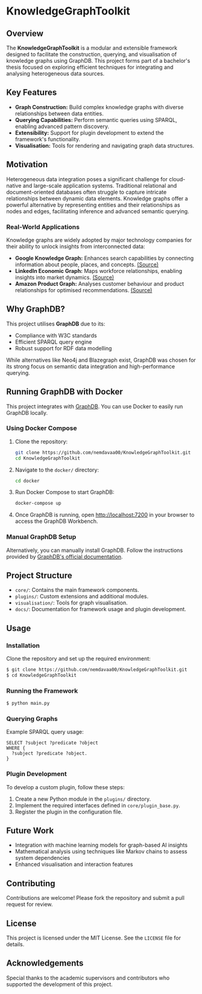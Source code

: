 # KnowledgeGraphToolkit

## Overview
The **KnowledgeGraphToolkit** is a modular and extensible framework designed to facilitate the construction, querying, and visualisation of knowledge graphs using GraphDB. This project forms part of a bachelor's thesis focused on exploring efficient techniques for integrating and analysing heterogeneous data sources.

## Key Features
- **Graph Construction:** Build complex knowledge graphs with diverse relationships between data entities.
- **Querying Capabilities:** Perform semantic queries using SPARQL, enabling advanced pattern discovery.
- **Extensibility:** Support for plugin development to extend the framework's functionality.
- **Visualisation:** Tools for rendering and navigating graph data structures.

## Motivation
Heterogeneous data integration poses a significant challenge for cloud-native and large-scale application systems. Traditional relational and document-oriented databases often struggle to capture intricate relationships between dynamic data elements. Knowledge graphs offer a powerful alternative by representing entities and their relationships as nodes and edges, facilitating inference and advanced semantic querying.

### Real-World Applications
Knowledge graphs are widely adopted by major technology companies for their ability to unlock insights from interconnected data:
- **Google Knowledge Graph:** Enhances search capabilities by connecting information about people, places, and concepts. [(Source)](https://www.blog.google/products/search/introducing-knowledge-graph-things-not/)  
- **LinkedIn Economic Graph:** Maps workforce relationships, enabling insights into market dynamics. [(Source)](https://engineering.linkedin.com/blog/2016/10/exploring-the-economic-graph)  
- **Amazon Product Graph:** Analyses customer behaviour and product relationships for optimised recommendations. [(Source)](https://www.aboutamazon.com/news/innovation-at-amazon/how-amazon-uses-machine-learning-to-better-understand-products)  

## Why GraphDB?
This project utilises **GraphDB** due to its:
- Compliance with W3C standards
- Efficient SPARQL query engine
- Robust support for RDF data modelling

While alternatives like Neo4j and Blazegraph exist, GraphDB was chosen for its strong focus on semantic data integration and high-performance querying.

## Running GraphDB with Docker

This project integrates with [GraphDB](https://www.ontotext.com/products/graphdb/). You can use Docker to easily run GraphDB locally.

### Using Docker Compose

1. Clone the repository:
    ```bash
    git clone https://github.com/nemdavaa00/KnowledgeGraphToolkit.git
    cd KnowledgeGraphToolkit
    ```

2. Navigate to the `docker/` directory:
    ```bash
    cd docker
    ```

3. Run Docker Compose to start GraphDB:
    ```bash
    docker-compose up
    ```

4. Once GraphDB is running, open [http://localhost:7200](http://localhost:7200) in your browser to access the GraphDB Workbench.

### Manual GraphDB Setup

Alternatively, you can manually install GraphDB. Follow the instructions provided by [GraphDB's official documentation](https://www.ontotext.com/products/graphdb/download/).

## Project Structure
- `core/`: Contains the main framework components.
- `plugins/`: Custom extensions and additional modules.
- `visualisation/`: Tools for graph visualisation.
- `docs/`: Documentation for framework usage and plugin development.

## Usage
### Installation
Clone the repository and set up the required environment:
```bash
$ git clone https://github.com/nemdavaa00/KnowledgeGraphToolkit.git
$ cd KnowledgeGraphToolkit
```

### Running the Framework
```bash
$ python main.py
```

### Querying Graphs
Example SPARQL query usage:
```sparql
SELECT ?subject ?predicate ?object
WHERE {
  ?subject ?predicate ?object.
}
```

### Plugin Development
To develop a custom plugin, follow these steps:
1. Create a new Python module in the `plugins/` directory.
2. Implement the required interfaces defined in `core/plugin_base.py`.
3. Register the plugin in the configuration file.

## Future Work
- Integration with machine learning models for graph-based AI insights
- Mathematical analysis using techniques like Markov chains to assess system dependencies
- Enhanced visualisation and interaction features

## Contributing
Contributions are welcome! Please fork the repository and submit a pull request for review.

## License
This project is licensed under the MIT License. See the `LICENSE` file for details.

## Acknowledgements
Special thanks to the academic supervisors and contributors who supported the development of this project.
